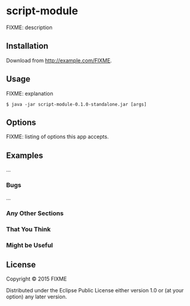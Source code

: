 # script-module

FIXME: description

## Installation

Download from http://example.com/FIXME.

## Usage

FIXME: explanation

    $ java -jar script-module-0.1.0-standalone.jar [args]

## Options

FIXME: listing of options this app accepts.

## Examples

...

### Bugs

...

### Any Other Sections
### That You Think
### Might be Useful

## License

Copyright © 2015 FIXME

Distributed under the Eclipse Public License either version 1.0 or (at
your option) any later version.
